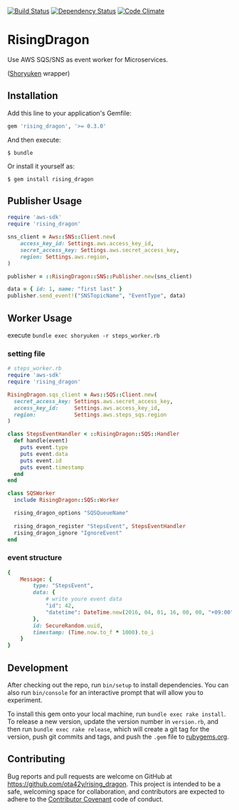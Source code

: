 [![Build Status](https://travis-ci.org/ota42y/rising_dragon.svg?branch=master)](https://travis-ci.org/ota42y/rising_dragon)
[![Dependency Status](https://gemnasium.com/badges/github.com/ota42y/rising_dragon.svg)](https://gemnasium.com/github.com/ota42y/rising_dragon)
[![Code Climate](https://codeclimate.com/github/ota42y/rising_dragon/badges/gpa.svg)](https://codeclimate.com/github/ota42y/rising_dragon)

# RisingDragon

Use AWS SQS/SNS as event worker for Microservices. 

([Shoryuken](https://github.com/phstc/shoryuken) wrapper)

## Installation

Add this line to your application's Gemfile:

```ruby
gem 'rising_dragon', '>= 0.3.0'
```

And then execute:

    $ bundle

Or install it yourself as:

    $ gem install rising_dragon
    
## Publisher Usage
```ruby
require 'aws-sdk'
require 'rising_dragon'

sns_client = Aws::SNS::Client.new(
    access_key_id: Settings.aws.access_key_id,
    secret_access_key: Settings.aws.secret_access_key,
    region: Settings.aws.region,
)

publisher = ::RisingDragon::SNS::Publisher.new(sns_client)

data = { id: 1, name: "first last" }
publisher.send_event!("SNSTopicName", "EventType", data)
```

## Worker Usage

execute `bundle exec shoryuken -r steps_worker.rb`

### setting file
```ruby
# steps_worker.rb
require 'aws-sdk'
require 'rising_dragon'

RisingDragon.sqs_client = Aws::SQS::Client.new(
  secret_access_key: Settings.aws.secret_access_key,
  access_key_id:     Settings.aws.access_key_id,
  region:            Settings.aws.steps_sqs.region
)

class StepsEventHandler < ::RisingDragon::SQS::Handler
  def handle(event)
    puts event.type
    puts event.data
    puts event.id
    puts event.timestamp
  end
end

class SQSWorker
  include RisingDragon::SQS::Worker

  rising_dragon_options "SQSQueueName"
  
  rising_dragon_register "StepsEvent", StepsEventHandler
  rising_dragon_ignore "IgnoreEvent"
end
```

### event structure
```ruby
{
    Message: {
        type: "StepsEvent",
        data: {
            # write youre event data
            "id": 42,
            "datetime": DateTime.new(2016, 04, 01, 16, 00, 00, "+09:00")
        },
        id: SecureRandom.uuid,
        timestamp: (Time.now.to_f * 1000).to_i
    }
}
```

## Development

After checking out the repo, run `bin/setup` to install dependencies. You can also run `bin/console` for an interactive prompt that will allow you to experiment.

To install this gem onto your local machine, run `bundle exec rake install`. To release a new version, update the version number in `version.rb`, and then run `bundle exec rake release`, which will create a git tag for the version, push git commits and tags, and push the `.gem` file to [rubygems.org](https://rubygems.org).

## Contributing

Bug reports and pull requests are welcome on GitHub at https://github.com/ota42y/rising_dragon. This project is intended to be a safe, welcoming space for collaboration, and contributors are expected to adhere to the [Contributor Covenant](http://contributor-covenant.org) code of conduct.

